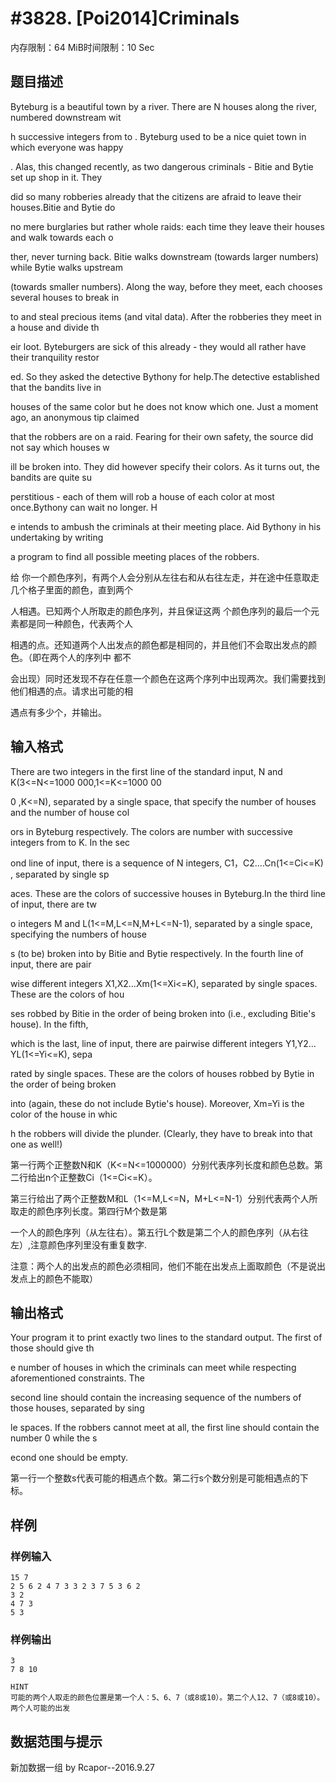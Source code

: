 # #3828. [Poi2014]Criminals

内存限制：64 MiB时间限制：10 Sec

## 题目描述

Byteburg is a beautiful town by a river. There are N houses along the river, numbered downstream wit

h successive integers from   to  . Byteburg used to be a nice quiet town in which everyone was happy

. Alas, this changed recently, as two dangerous criminals - Bitie and Bytie set up shop in it. They 

did so many robberies already that the citizens are afraid to leave their houses.Bitie and Bytie do 

no mere burglaries but rather whole raids: each time they leave their houses and walk towards each o

ther, never turning back. Bitie walks downstream (towards larger numbers) while Bytie walks upstream

 (towards smaller numbers). Along the way, before they meet, each chooses several houses to break in

to and steal precious items (and vital data). After the robberies they meet in a house and divide th

eir loot. Byteburgers are sick of this already - they would all rather have their tranquility restor

ed. So they asked the detective Bythony for help.The detective established that the bandits live in 

houses of the same color but he does not know which one. Just a moment ago, an anonymous tip claimed

 that the robbers are on a raid. Fearing for their own safety, the source did not say which houses w

ill be broken into. They did however specify their colors. As it turns out, the bandits are quite su

perstitious - each of them will rob a house of each color at most once.Bythony can wait no longer. H

e intends to ambush the criminals at their meeting place. Aid Bythony in his undertaking by writing 

a program to find all possible meeting places of the robbers.

给 你一个颜色序列，有两个人会分别从左往右和从右往左走，并在途中任意取走几个格子里面的颜色，直到两个

人相遇。已知两个人所取走的颜色序列，并且保证这两 个颜色序列的最后一个元素都是同一种颜色，代表两个人

相遇的点。还知道两个人出发点的颜色都是相同的，并且他们不会取出发点的颜色。（即在两个人的序列中 都不

会出现）同时还发现不存在任意一个颜色在这两个序列中出现两次。我们需要找到他们相遇的点。请求出可能的相

遇点有多少个，并输出。

## 输入格式

There are two integers in the first line of the standard input, N and K(3<=N<=1000 000,1<=K<=1000 00

0 ,K<=N), separated by a single space, that specify the number of houses and the number of house col

ors in Byteburg respectively. The colors are number with successive integers from   to K. In the sec

ond line of input, there is a sequence of N integers, C1，C2&hellip;.Cn(1<=Ci<=K) , separated by single sp

aces. These are the colors of successive houses in Byteburg.In the third line of input, there are tw

o integers M and L(1<=M,L<=N,M+L<=N-1), separated by a single space, specifying the numbers of house

s (to be) broken into by Bitie and Bytie respectively. In the fourth line of input, there are   pair

wise different integers X1,X2&hellip;Xm(1<=Xi<=K), separated by single spaces. These are the colors of hou

ses robbed by Bitie in the order of being broken into (i.e., excluding Bitie's house). In the fifth,

 which is the last, line of input, there are   pairwise different integers Y1,Y2&hellip;YL(1<=Yi<=K), sepa

rated by single spaces. These are the colors of houses robbed by Bytie in the order of being broken 

into (again, these do not include Bytie's house). Moreover, Xm=Yi  is the color of the house in whic

h the robbers will divide the plunder. (Clearly, they have to break into that one as well!)

第一行两个正整数N和K（K<=N<=1000000）分别代表序列长度和颜色总数。第二行给出n个正整数Ci（1<=Ci<=K）。

第三行给出了两个正整数M和L（1<=M,L<=N，M+L<=N-1）分别代表两个人所取走的颜色序列长度。第四行M个数是第

一个人的颜色序列（从左往右）。第五行L个数是第二个人的颜色序列（从右往左）,注意颜色序列里没有重复数字.

注意：两个人的出发点的颜色必须相同，他们不能在出发点上面取颜色（不是说出发点上的颜色不能取）

## 输出格式

Your program it to print exactly two lines to the standard output. The first of those should give th

e number of houses in which the criminals can meet while respecting aforementioned constraints. The 

second line should contain the increasing sequence of the numbers of those houses, separated by sing

le spaces. If the robbers cannot meet at all, the first line should contain the number 0 while the s

econd one should be empty.

第一行一个整数s代表可能的相遇点个数。第二行s个数分别是可能相遇点的下标。

## 样例

### 样例输入

    
    15 7
    2 5 6 2 4 7 3 3 2 3 7 5 3 6 2
    3 2
    4 7 3
    5 3
    

### 样例输出

    
    3
    7 8 10
    
    HINT
    可能的两个人取走的颜色位置是第一个人：5、6、7（或8或10）。第二个人12、7（或8或10）。两个人可能的出发
    
    

## 数据范围与提示

新加数据一组 by Rcapor--2016.9.27
